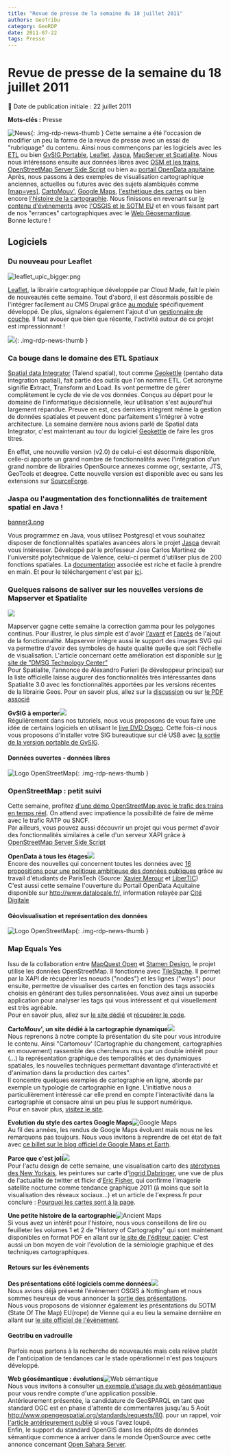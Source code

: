 ```yaml
---
title: "Revue de presse de la semaine du 18 juillet 2011"
authors: GeoTribu
category: GeoRDP
date: 2011-07-22
tags: Presse
---
```


# Revue de presse de la semaine du 18 juillet 2011

:calendar: Date de publication initiale : 22 juillet 2011

**Mots-clés :** Presse

![News](https://cdn.geotribu.fr/img/internal/icons-rdp-news/news.png "Icône news générique"){: .img-rdp-news-thumb }
Cette semaine a été l'occasion de modifier un peu la forme de la revue de presse avec un essai de "rubriquage" du contenu. Ainsi nous commençons par les logiciels avec les [ETL](#etl) ou bien [GvSIG Portable](#gvsig), [Leaflet](#leaflet), [Jaspa](#jaspa), [MapServer et Spatialite](#mapserver). Nous nous intéressons ensuite aux données libres avec [OSM et les trains](#osmtrain), [OpenStreetMap Server Side Script](#osmtrain) ou bien au [portail OpenData aquitaine](#datapublic).  
Après, nous passons à des exemples de visualisation cartographique anciennes, actuelles ou futures avec des sujets alambiqués comme [[map=yes]](#mapequalsyes), [CartoMouv'](#cartomouv), [Google Maps](#gmaps), [l'esthétique des cartes](#esthetique) ou bien encore [l'histoire de la cartographie](#histoire). Nous finissons en revenant sur [le contenu d'évènements](#evenements) avec [l'OSGIS et le SOTM EU](#presentation) et en vous faisant part de nos "errances" cartographiques avec le [Web Géosemantique](#semantique).  
Bonne lecture !

## Logiciels

### Du nouveau pour Leaflet

![leaflet_upic_bigger.png](https://cdn.geotribu.fr/img/logos-icones/logiciels_librairies/leaflet.png)

[Leaflet](http://leaflet.cloudmade.com/), la librairie cartographique développée par Cloud Made, fait le plein de nouveautés cette semaine. Tout d'abord, il est désormais possible de l'intégrer facilement au CMS Drupal grâce [au module](http://drupal.org/project/leaflet) spécifiquement développé. De plus, signalons également l'ajout d'un [gestionnaire de couche](http://leaflet.cloudmade.com/debug/control/control-layers.html). Il faut avouer que bien que récente, l'activité autour de ce projet est impressionnant !

![](http://geotribu.net/sites/default/files/Tuto/img/divers/solap.png){: .img-rdp-news-thumb }

### Ca bouge dans le domaine des ETL Spatiaux

[Spatial data Integrator](http://www.talendforge.org/wiki/doku.php?id=sdi:mainpage) (Talend spatial), tout comme [Geokettle](http://www.spatialytics.org/projects/geokettle/) (pentaho data integration spatial), fait partie des outils que l'on nomme ETL. Cet acronyme signifie **E**xtract, **T**ransform and **L**oad. Ils vont permettre de gérer complètement le cycle de vie de vos données. Conçus au départ pour le domaine de l'informatique décisionnelle, leur utilisation s'est aujourd'hui largement répandue. Preuve en est, ces derniers intègrent même la gestion de données spatiales et peuvent donc parfaitement s'intégrer à votre architecture. La semaine dernière nous avions parlé de Spatial data Integrator, c'est maintenant au tour du logiciel [Geokettle](http://www.spatialytics.org/projects/geokettle/) de faire les gros titres.

En effet, une nouvelle version (v2.0) de celui-ci est désormais disponible, celle-ci apporte un grand nombre de fonctionnalités avec l'intégration d'un grand nombre de librairies OpenSource annexes comme ogr, sextante, JTS, GeoTools et deegree. Cette nouvelle version est disponible avec ou sans les extensions sur [SourceForge](http://sourceforge.net/projects/geokettle/files/geokettle-2.x/2.0-RC1/).

### Jaspa ou l'augmentation des fonctionnalités de traitement spatial en Java !

[banner3.png](http://geotribu.net/sites/default/files/Tuto/img/Blog/divers/banner3.png)  

Vous programmez en Java, vous utilisez Postgresql et vous souhaitez disposer de fonctionnalités spatiales avancées alors le projet [Jaspa](http://jaspa.upv.es/blog/) devrait vous intéresser. Développé par le professeur Jose Carlos Martinez de l'université polytechnique de Valence, celui-ci permet d'utiliser plus de 200 fonctions spatiales. La [documentation](http://jaspa.upv.es/blog/documentation/) associée est riche et facile à prendre en main. Et pour le téléchargement c'est par [ici](http://jaspa.upv.es/blog/downloads/).

### Quelques raisons de saliver sur les nouvelles versions de Mapserver et Spatialite

![](https://cdn.geotribu.fr/img/internal/icons-rdp-news/world.png)  

Mapserver gagne cette semaine la correction gamma pour les polygones continus. Pour illustrer, le plus simple est d'avoir [l'avant](http://twitpic.com/5sgjis) et [l'après](http://twitpic.com/5sgjto) de l'ajout de la fonctionnalité. Mapserver intègre aussi le support des images SVG qui va permettre d'avoir des symboles de haute qualité quelle que soit l'échelle de visualisation. L'article concernant cette amélioration est disponible sur [le site de "DMSG Technology Center"](http://research.dmsolutions.ca/2011/svg-symbol-support-in-mapserver/)  
Pour Spatialite, l'annonce de Alexandro Furieri (le développeur principal) sur la liste officielle laisse augurer des fonctionnalités très intéressantes dans Spatialite 3.0 avec les fonctionnalités apportées par les versions récentes de la librairie Geos. Pour en savoir plus, allez sur la [discussion](http://groups.google.com/group/spatialite-users/browse_thread/thread/6448aee019eae4d1?hl=en) ou sur [le PDF associé](http://www.gaia-gis.it/GEOS-advanced.pdf)

**GvSIG à emporter**![](http://geotribu.net/sites/default/files/Tuto/img/divers/logo-gvsig_150_14.gif)  
Régulièrement dans nos tutoriels, nous vous proposons de vous faire une idée de certains logiciels en utilisant le [live DVD Osgeo](http://live.osgeo.org/en/index.html). Cette fois-ci nous vous proposons d'installer votre SIG bureautique sur clé USB avec [la sortie de la version portable de GvSIG](http://freegeographytools.com/2011/portable-version-of-the-open-source-gis-gvsig).

#### Données ouvertes - données libres

![Logo OpenStreetMap](https://cdn.geotribu.fr/img/logos-icones/OpenStreetMap/Openstreetmap.png){: .img-rdp-news-thumb }

### OpenStreetMap : petit suivi

Cette semaine, profitez [d'une démo OpenStreetMap avec le trafic des trains en temps réel](http://kubus.mailspool.nl/spoorkaart/). On attend avec impatience la possibilité de faire de même avec le trafic RATP ou SNCF.  
Par ailleurs, vous pouvez aussi découvrir un projet qui vous permet d'avoir des fonctionnalités similaires à celle d'un serveur XAPI grâce à [OpenStreetMap Server Side Script](https://wiki.openstreetmap.org/wiki/OSM3S)

**OpenData à tous les étages**![](https://cdn.geotribu.fr/img/internal/icons-rdp-news/world.png)  
Encore des nouvelles qui concernent toutes les données avec [16 propositions pour une politique ambitieuse des données publiques](http://www.a-brest.net/article8047.html) grâce au travail d'étudiants de ParisTech (Source: [Xavier Merour](http://twitter.com/#!/xmerour) et [LiberTIC](http://twitter.com/#!/libertic))  
C'est aussi cette semaine l'ouverture du Portail OpenData Aquitaine disponible sur <http://www.datalocale.fr/>, information relayée par [Cité Digitale](http://www.cite-digitale.com/le-portail-opendata-de-laquitaine-est-ouvert/)

#### Géovisualisation et représentation des données

![Logo OpenStreetMap](https://cdn.geotribu.fr/img/logos-icones/OpenStreetMap/Openstreetmap.png){: .img-rdp-news-thumb }

### Map Equals Yes

Issu de la collaboration entre [MapQuest Open](http://open.mapquest.com/) et [Stamen Design](http://www.stamen.com/), le projet utilise les données OpenStreetMap. Il fonctionne avec [TileStache](http://tilestache.org/). Il permet par la XAPI de récupérer les noeuds ("nodes") et les lignes ("ways") pour ensuite, permettre de visualiser des cartes en fonction des tags associés choisis en générant des tuiles personnalisées. Vous avez ainsi un superbe application pour analyser les tags qui vous intéressent et qui visuellement est très agréable.  
Pour en savoir plus, allez sur [le site dédié](http://mapequalsyes.stamen.com/) et [récupérer le code](http://mapequalsyes.stamen.com/code/).

**CartoMouv', un site dédié à la cartographie dynamique**![](https://cdn.geotribu.fr/img/internal/icons-rdp-news/world.png)  
Nous reprenons à notre compte la présentation du site pour vous introduire le contenu. Ainsi "Cartomouv' (Cartographie du changement, cartographies en mouvement) rassemble des chercheurs mus par un double intérêt pour (...) la représentation graphique des temporalités et des dynamiques spatiales, les nouvelles techniques permettant davantage d'interactivité et d'animation dans la production des cartes".  
Il concentre quelques exemples de cartographie en ligne, aborde par exemple un typologie de cartographie en ligne. L'initiative nous a particulièrement intéressé car elle prend en compte l'interactivité dans la cartographie et consacre ainsi un peu plus le support numérique.  
Pour en savoir plus, [visitez le site](http://www.cartomouv.parisgeo.cnrs.fr/).

**Evolution du style des cartes Google Maps**![Google Maps](https://cdn.geotribu.fr/img/logos-icones/entreprises_association/google/google_maps.png)  
Au fil des années, les rendus de Google Maps évoluent mais nous ne les remarquons pas toujours. Nous vous invitons à reprendre de cet état de fait avec [ce billet sur le blog officiel de Google Maps et Earth](http://google-latlong.blogspot.com/2011/07/evolving-look-of-google-maps-redux.html).

**Parce que c'est joli**![](https://cdn.geotribu.fr/img/logos-icones/divers/voronoi.png)  
Pour l'actu design de cette semaine, une visualisation carto des [stérotypes des New Yorkais](http://imgur.com/MyplL), les peintures sur carte d'[Ingrid Dabringer](http://www.brainpickings.org/index.php/2011/07/13/ingrid-dabringer-map-paintings/), une vue de plus de l'actualité de twitter et flickr d'[Eric Fisher](http://www.flickr.com/photos/walkingsf/sets/72157627140310742/), qui confirme l'imagerie satellite nocturne comme tendance graphique 2011 (à moins que soit la visualisation des réseaux sociaux...) et un article de l'express.fr pour conclure : [Pourquoi les cartes sont à la page](http://www.lexpress.fr/culture/livre/pourquoi-les-cartes-sont-a-la-page_1013123.html).

**Une petite histoire de la cartographie**![Ancient Maps](http://www.geotribu.net/sites/default/files/Tuto/img/Blog/divers/AncientMaps_FraMauroMap.jpg)  
Si vous avez un intérêt pour l'histoire, nous vous conseillons de lire ou feuilleter les volumes 1 et 2 de "History of Cartography" qui sont maintenant disponibles en format PDF en allant sur [le site de l'éditeur papier](http://press.uchicago.edu/books/HOC/HOC_V1/Volume1.html). C'est aussi un bon moyen de voir l'évolution de la sémiologie graphique et des techniques cartographiques.

#### Retours sur les évènements

**Des présentations côté logiciels comme données**![](https://cdn.geotribu.fr/img/internal/icons-rdp-news/world.png)  
Nous avions déjà présenté l'évènement OSGIS à Nottingham et nous sommes heureux de vous annoncer la [sortie des présentations](http://cgs.nottingham.ac.uk/~osgis11/os_call_info.html).  
Nous vous proposons de visionner également les présentations du SOTM (State Of The Map) EU(rope) de Vienne qui a eu lieu la semaine dernière en allant sur [le site officiel de l'évènement](https://sotm-eu.org/schedule).

#### Geotribu en vadrouille

Parfois nous partons à la recherche de nouveautés mais cela relève plutôt de l'anticipation de tendances car le stade opérationnel n'est pas toujours développé.

**Web géosémantique : évolutions**![Web sémantique](http://www.geotribu.net/sites/default/files/Tuto/img/Blog/divers/sweb-w3c.png)  
Nous vous invitons à consulter [un exemple d'usage du web géosémantique](http://apps.seme4.com/see-uk/) pour vous rendre compte d'une application possible.  
Antérieurement présentée, la candidature de GeoSPARQL en tant que standard OGC est en phase d'attente de commentaires jusqu'au 5 Août <http://www.opengeospatial.org/standards/requests/80>. pour un rappel, voir [l'article antérieurement publié](http://geotribu.net/node/351) si vous l'avez loupé.  
Enfin, le support du standard OpenGIS dans les dépôts de données sémantique commence à arriver dans le monde OpenSource avec cette annonce concernant [Open Sahara Server](https://dev.opensahara.com/projects/os/wiki/IndexingSail).
